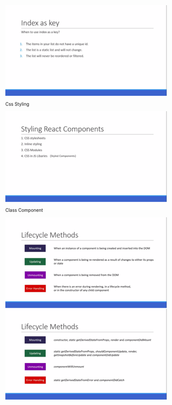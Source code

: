  ![Screenshot](index_as_key.png)

 Css Styling

 ![Screenshot](css_styling.png)

  Class Component

  ![Screenshot](lifecycle_of_class_components_part1.png)
  ![Screenshot](lifecycle_of_class_components_part2.png)